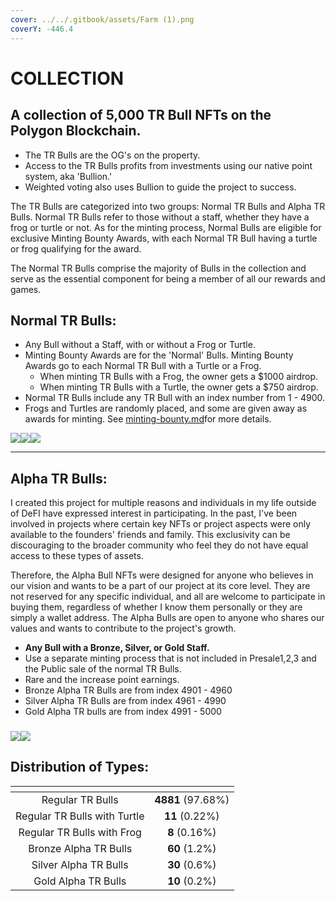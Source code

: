 ```yaml
---
cover: ../../.gitbook/assets/Farm (1).png
coverY: -446.4
---
```


# COLLECTION

## **A collection of 5,000 TR Bull NFTs on the Polygon Blockchain.**

* The TR Bulls are the OG's on the property.&#x20;
* Access to the TR Bulls profits from investments using our native point system, aka 'Bullion.'
* Weighted voting also uses Bullion to guide the project to success.&#x20;

The TR Bulls are categorized into two groups: Normal TR Bulls and Alpha TR Bulls. Normal TR Bulls refer to those without a staff, whether they have a frog or turtle or not. As for the minting process, Normal Bulls are eligible for exclusive Minting Bounty Awards, with each Normal TR Bull having a turtle or frog qualifying for the award.

The Normal TR Bulls comprise the majority of Bulls in the collection and serve as the essential component for being a member of all our rewards and games.

## **Normal TR Bulls:**

* Any Bull without a Staff, with or without a Frog or Turtle.
* Minting Bounty Awards are for the 'Normal' Bulls. Minting Bounty Awards go to each Normal TR Bull with a Turtle or a Frog.
  * When minting TR Bulls with a Frog, the owner gets a $1000 airdrop.&#x20;
  * When minting TR Bulls with a Turtle, the owner gets a $750 airdrop.&#x20;
* Normal TR Bulls include any TR Bull with an index number from 1 - 4900.&#x20;
* Frogs and Turtles are randomly placed, and some are given away as awards for minting. See [minting-bounty.md](../../tr-bulls/whitepaper/minting/minting-bounty.md "mention")for more details.&#x20;

<img src="../../.gitbook/assets/11.png" alt="" data-size="original">![](../../.gitbook/assets/50.png)![](../../.gitbook/assets/34.png)![](../../.gitbook/assets/33.png)

****

## **Alpha TR Bulls:**

I created this project for multiple reasons and individuals in my life outside of DeFI have expressed interest in participating. In the past, I've been involved in projects where certain key NFTs or project aspects were only available to the founders' friends and family. This exclusivity can be discouraging to the broader community who feel they do not have equal access to these types of assets.

Therefore, the Alpha Bull NFTs were designed for anyone who believes in our vision and wants to be a part of our project at its core level. They are not reserved for any specific individual, and all are welcome to participate in buying them, regardless of whether I know them personally or they are simply a wallet address. The Alpha Bulls are open to anyone who shares our values and wants to contribute to the project's growth.

* **Any Bull with a Bronze, Silver, or Gold Staff.**&#x20;
* Use a separate minting process that is not included in Presale1,2,3 and the Public sale of the normal TR Bulls.&#x20;
* Rare and the increase point earnings.&#x20;
* Bronze Alpha TR Bulls are from index 4901 - 4960
* Silver Alpha TR Bulls are from index 4961 - 4990
* Gold Alpha TR bulls are from index 4991 - 5000

### ![](<../../.gitbook/assets/50 (1).png>)![](../../.gitbook/assets/1.png)<img src="../../.gitbook/assets/12.png" alt="" data-size="original">



## Distribution of Types:&#x20;

<table data-view="cards"><thead><tr><th align="center"></th><th align="center"></th></tr></thead><tbody><tr><td align="center">Regular TR Bulls </td><td align="center"><strong>4881</strong> (97.68%)</td></tr><tr><td align="center">Regular TR Bulls with Turtle</td><td align="center"><strong>11</strong> (0.22%)</td></tr><tr><td align="center">Regular TR Bulls with Frog</td><td align="center"><strong>8</strong> (0.16%)</td></tr><tr><td align="center">Bronze Alpha TR Bulls</td><td align="center"><strong>60</strong> (1.2%)</td></tr><tr><td align="center">Silver Alpha TR Bulls</td><td align="center"><strong>30</strong> (0.6%)</td></tr><tr><td align="center">Gold Alpha TR Bulls</td><td align="center"><strong>10</strong> (0.2%)</td></tr></tbody></table>



